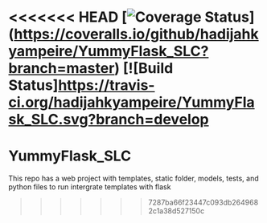 <<<<<<< HEAD
[![Coverage Status](https://coveralls.io/repos/github/hadijahkyampeire/YummyFlask_SLC/badge.svg?branch=master)]
(https://coveralls.io/github/hadijahkyampeire/YummyFlask_SLC?branch=master)
[![Build Status]https://travis-ci.org/hadijahkyampeire/YummyFlask_SLC.svg?branch=develop
=======
# YummyFlask_SLC
This repo has a web project with templates, static folder, models, tests, and python files to run intergrate templates with flask
>>>>>>> 7287ba66f23447c093db2649682c1a38d527150c
